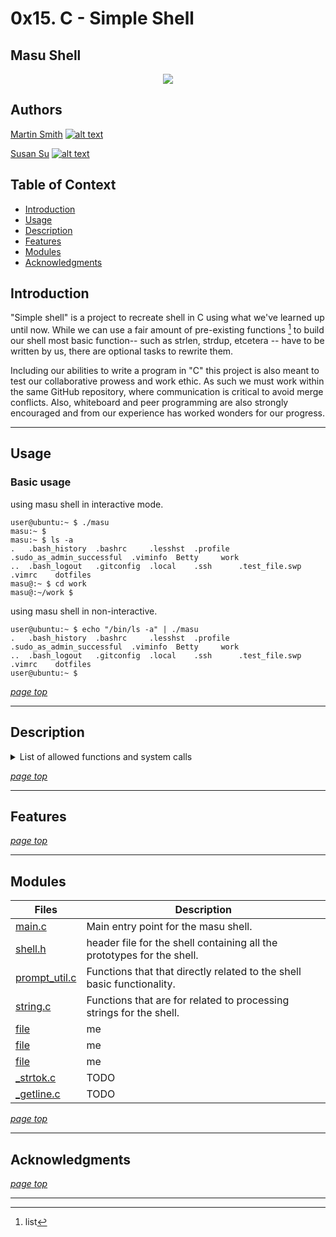 # 0x15. C - Simple Shell 
## Masu Shell
<p align="center"><img src ="https://petco.scene7.com/is/image/PETCO/849430-center-3?$ProductDetail-large$" /></p>

## Authors
[Martin Smith](http://www.github.com/Ostoyae) [![alt text][1.1]][1]

[Susan Su](http://www.github.com/suhearsawho) [![alt text][1.1]][2]

## Table of Context

* [Introduction](#introduction)
* [Usage](#usage)
* [Description](#description)
* [Features](#features)
* [Modules](#modules)
* [Acknowledgments](#acknowledgments)


## Introduction

"Simple shell" is a project to recreate shell in C using what we've learned up until now. While we can use a fair amount of pre-existing functions [^1] to build our shell most basic function-- such as strlen, strdup, etcetera -- have to be written by us, there are optional tasks to rewrite them.

Including our abilities to write a program in "C" this project is also meant to test our collaborative prowess and work ethic. As such we must work within the same GitHub repository, where communication is critical to avoid merge conflicts. Also, whiteboard and peer programming are also strongly encouraged and from our experience has worked wonders for our progress.

---

## Usage

### Basic usage

using masu shell in interactive mode.
```
user@ubuntu:~ $ ./masu 
masu:~ $
masu:~ $ ls -a
.   .bash_history  .bashrc     .lesshst  .profile  .sudo_as_admin_successful  .viminfo  Betty     work
..  .bash_logout   .gitconfig  .local    .ssh      .test_file.swp             .vimrc    dotfiles
masu@:~ $ cd work
masu@:~/work $ 
```

using masu shell in non-interactive.
```
user@ubuntu:~ $ echo "/bin/ls -a" | ./masu
.   .bash_history  .bashrc     .lesshst  .profile  .sudo_as_admin_successful  .viminfo  Betty     work
..  .bash_logout   .gitconfig  .local    .ssh      .test_file.swp             .vimrc    dotfiles
user@ubuntu:~ $ 
```
[_page top_](#0x15-c---simple-shell)

---
## Description

[^1]: list
<details>
<summary>List of allowed functions and system calls</summary>

* access (man 2 access)
* chdir (man 2 chdir)
* close (man 2 close)
* closedir (man 3 closedir)
* execve (man 2 execve)
* exit (man 3 exit)
* fork (man 2 fork)
* free (man 3 free)
* stat (__xstat) (man 2 stat)
* lstat (__lxstat) (man 2 lstat)
* fstat (__fxstat) (man 2 fstat)
* getcwd (man 3 getcwd)
* getline (man 3 getline)
* kill (man 2 kill)
* malloc (man 3 malloc)
* open (man 2 open)
* opendir (man 3 opendir)
* perror (man 3 perror)
* read (man 2 read)
* readdir (man 3 readdir)
* signal (man 2 signal)
* strtok (man 3 strtok)
* wait (man 2 wait)
* waitpid (man 2 waitpid)
* wait3 (man 2 wait3)
* wait4 (man 2 wait4)
* write (man 2 write)
* _exit (man 2 _exit)
* isatty (man 3 isatty)
* fflush (man 3 fflush)

</details>


[_page top_](#0x15-c---simple-shell)

---
## Features

[_page top_](#0x15-c---simple-shell)

---

## Modules

Files | Description
--- | ---
[main.c](./main.c) | Main entry point for the masu shell.
[shell.h](./file) | header file for the shell containing all the prototypes for the shell.
[prompt_util.c](./prompt_util.c) | Functions that that directly related to the shell basic functionality.
[string.c](./string.c) | Functions that are for related to processing strings for the shell.
[file](./file) | me
[file](./file) | me
[file](./file) | me
[_strtok.c](./_strtok.c) | TODO
[_getline.c](./_getline.c) | TODO
  

[_page top_](#0x15-c---simple-shell)

---

## Acknowledgments


[_page top_](#0x15-c---simple-shell)

---
<!-- icon with padding -->
[1.1]: http://i.imgur.com/tXSoThF.png (twitter icon with padding)

<!-- links -->
[1]: https://twitter.com/_Ostoyae
[2]: https://twitter.com/sususayshello
